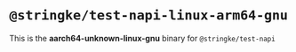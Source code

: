 # `@stringke/test-napi-linux-arm64-gnu`

This is the **aarch64-unknown-linux-gnu** binary for `@stringke/test-napi`
